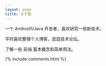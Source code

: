 ```yaml
---
layout: page
title: 关于我
---
```


一个 Android1/Java 开发者，喜欢研究一些新技术。
<p>
平时喜欢整理个人博客，逛逛技术论坛。
<p>
了解一些 前端 基本概念和简单用法。

{% include comments.html %}
